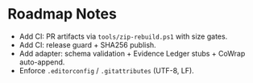 # Roadmap Notes
- Add CI: PR artifacts via `tools/zip-rebuild.ps1` with size gates.
- Add CI: release guard + SHA256 publish.
- Add adapter: schema validation + Evidence Ledger stubs + CoWrap auto-append.
- Enforce `.editorconfig` / `.gitattributes` (UTF-8, LF).
